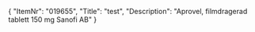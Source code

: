 {
  "ItemNr": "019655",
  "Title": "test",
  "Description": "Aprovel, filmdragerad tablett 150 mg Sanofi AB"
}
